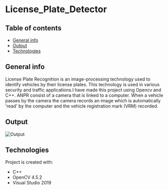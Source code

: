 # License_Plate_Detector

## Table of contents
* [General info](#general-info)
* [Output](#output)
* [Technologies](#technologies)

## General info
License Plate Recognition is an image-processing technology used to identify vehicles by their license plates. This technology is used in various security and traffic applications.I have made this project using Opencv and C++. ANPR consist of a camera that is linked to a computer. When a vehicle passes by the camera the camera records an image which is automatically 'read' by the computer and the vehicle registration mark (VRM) recorded.

## Output
![Output](https://user-images.githubusercontent.com/83662571/117636614-9e141f00-b19e-11eb-8e7c-906b800e63a7.gif)
	
## Technologies
Project is created with:
* C++
* OpenCV 4.5.2
* Visual Studio 2019
